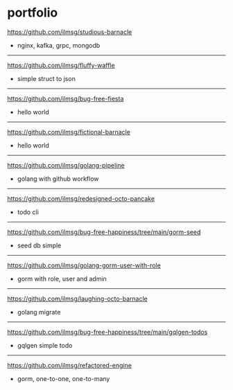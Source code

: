 # portfolio

https://github.com/ilmsg/studious-barnacle
- nginx, kafka, grpc, mongodb
---

https://github.com/ilmsg/fluffy-waffle
- simple struct to json
---

https://github.com/ilmsg/bug-free-fiesta
- hello world
---

https://github.com/ilmsg/fictional-barnacle
- hello world
---

https://github.com/ilmsg/golang-pipeline
- golang with github workflow
---

https://github.com/ilmsg/redesigned-octo-pancake
- todo cli
---

https://github.com/ilmsg/bug-free-happiness/tree/main/gorm-seed
- seed db simple
---

https://github.com/ilmsg/golang-gorm-user-with-role
- gorm with role, user and admin
---

https://github.com/ilmsg/laughing-octo-barnacle
- golang migrate
---

https://github.com/ilmsg/bug-free-happiness/tree/main/gqlgen-todos
- gqlgen simple todo
---

https://github.com/ilmsg/refactored-engine
- gorm, one-to-one, one-to-many
